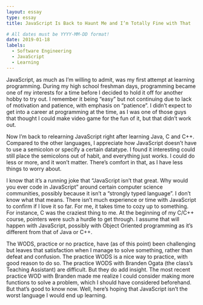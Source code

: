 ```yaml
---
layout: essay
type: essay
title: JavaScript Is Back to Haunt Me and I’m Totally Fine with That

# All dates must be YYYY-MM-DD format!
date: 2019-01-18
labels:
  - Software Engineering
  - JavaScript
  - Learning
---
```

<p>
JavaScript, as much as I’m willing to admit, was my first attempt at learning programming. During my high school freshman days, programming became one of my interests for a time before I decided to hold it off for another hobby to try out. I remember it being “easy” but not continuing due to lack of motivation and patience, with emphasis on “patience”. I didn’t expect to get into a career at programming at the time, as I was one of those guys that thought I could make video game for the fun of it, but that didn’t work out. 
<p>

<p>
Now I’m back to relearning JavaScript right after learning Java, C and C++. Compared to the other languages, I appreciate how JavaScript doesn’t have to use a semicolon or specify a certain datatype. I found it interesting could still place the semicolons out of habit, and everything just works. I could do less or more, and it won’t matter. There’s comfort in that, as I have less things to worry about.
<p>
<p>
I know that it’s a running joke that “JavaScript isn’t that great. Why would you ever code in JavaScript” around certain computer science communities, possibly because it isn’t a “strongly typed language”. I don’t know what that means. There isn’t much experience or time with JavaScript to confirm if I love it so far. For me, it takes time to cozy up to something. For instance, C was the craziest thing to me. At the beginning of my C/C++ course, pointers were such a hurdle to get through. I assume that will happen with JavaScript, possibly with Object Oriented programming as it’s different from that of Java or C++.
<p>
<p>
 The WODS, practice or no practice, have (as of this point) been challenging but leaves that satisfaction when I manage to solve something, rather than defeat and confusion. The practice WODS is a nice way to practice, with good reason to do so. The practice WODS with Branden Ogata (the class’s Teaching Assistant) are difficult. But they do add insight. The most recent practice WOD with Branden made me realize I could consider making more functions to solve a problem, which I should have considered beforehand. But that’s good to know now. Well, here’s hoping that JavaScript isn’t the worst language I would end up learning.
<p>

